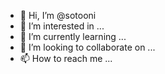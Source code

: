 - 👋 Hi, I’m @sotooni
- 👀 I’m interested in ...
- 🌱 I’m currently learning ...
- 💞️ I’m looking to collaborate on ...
- 📫 How to reach me ...

<!---
sotooni/sotooni is a ✨ special ✨ repository because its `README.md` (this file) appears on your GitHub profile.
You can click the Preview link to take a look at your changes.
--->
